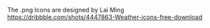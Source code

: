 The .png Icons are designed by Lai Ming https://dribbble.com/shots/4447863-Weather-icons-free-download